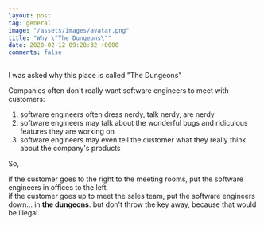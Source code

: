 ```yaml
---
layout: post
tag: general
image: "/assets/images/avatar.png"
title: "Why \"The Dungeons\""
date: 2020-02-12 09:28:32 +0000
comments: false
---
```


I was asked why this place is called "The Dungeons"

Companies often don't really want software engineers to meet with customers:

1. software engineers often dress nerdy, talk nerdy, are nerdy
2. software engineers may talk about the wonderful bugs and ridiculous features they are working on
3. software engineers may even tell the customer what they really think about the company's products  
   

So,

if the customer goes to the right to the meeting rooms, put the software engineers in offices to the left.  
if the customer goes up to meet the sales team, put the software engineers down... in **the dungeons**.
but don't throw the key away, because that would be illegal.
 
